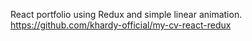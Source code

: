 React portfolio using Redux and simple linear animation.
https://github.com/khardy-official/my-cv-react-redux
